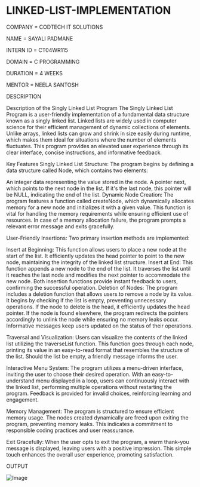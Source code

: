 # LINKED-LIST-IMPLEMENTATION

COMPANY = CODTECH IT SOLUTIONS

NAME = SAYALI PADMANE

INTERN ID = CT04WR115

DOMAIN = C PROGRAMMING

DURATION = 4 WEEKS

MENTOR = NEELA SANTOSH

DESCRIPTION

Description of the Singly Linked List Program
The Singly Linked List Program is a user-friendly implementation of a fundamental data structure known as a singly linked list. Linked lists are widely used in computer science for their efficient management of dynamic collections of elements. Unlike arrays, linked lists can grow and shrink in size easily during runtime, which makes them ideal for situations where the number of elements fluctuates. This program provides an elevated user experience through its clear interface, concise instructions, and informative feedback.

Key Features
Singly Linked List Structure:
The program begins by defining a data structure called Node, which contains two elements:

An integer data representing the value stored in the node.
A pointer next, which points to the next node in the list. If it's the last node, this pointer will be NULL, indicating the end of the list.
Dynamic Node Creation:
The program features a function called createNode, which dynamically allocates memory for a new node and initializes it with a given value. This function is vital for handling the memory requirements while ensuring efficient use of resources. In case of a memory allocation failure, the program prompts a relevant error message and exits gracefully.

User-Friendly Insertions:
Two primary insertion methods are implemented:

Insert at Beginning: This function allows users to place a new node at the start of the list. It efficiently updates the head pointer to point to the new node, maintaining the integrity of the linked list structure.
Insert at End: This function appends a new node to the end of the list. It traverses the list until it reaches the last node and modifies the next pointer to accommodate the new node. Both insertion functions provide instant feedback to users, confirming the successful operation.
Deletion of Nodes:
The program includes a deletion function that allows users to remove a node by its value. It begins by checking if the list is empty, preventing unnecessary operations. If the node to delete is the head, it efficiently updates the head pointer. If the node is found elsewhere, the program redirects the pointers accordingly to unlink the node while ensuring no memory leaks occur. Informative messages keep users updated on the status of their operations.

Traversal and Visualization:
Users can visualize the contents of the linked list utilizing the traverseList function. This function goes through each node, printing its value in an easy-to-read format that resembles the structure of the list. Should the list be empty, a friendly message informs the user.

Interactive Menu System:
The program utilizes a menu-driven interface, inviting the user to choose their desired operation. With an easy-to-understand menu displayed in a loop, users can continuously interact with the linked list, performing multiple operations without restarting the program. Feedback is provided for invalid choices, reinforcing learning and engagement.

Memory Management:
The program is structured to ensure efficient memory usage. The nodes created dynamically are freed upon exiting the program, preventing memory leaks. This indicates a commitment to responsible coding practices and user reassurance.

Exit Gracefully:
When the user opts to exit the program, a warm thank-you message is displayed, leaving users with a positive impression. This simple touch enhances the overall user experience, promoting satisfaction.

OUTPUT


![Image](https://github.com/user-attachments/assets/09204896-5941-4394-98bf-17b1962aba6f)
